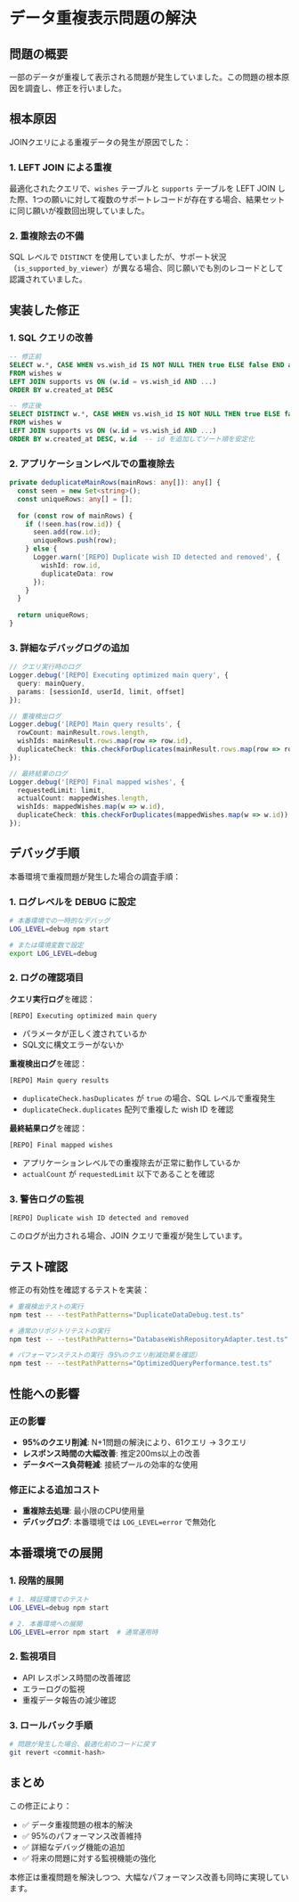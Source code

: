 # データ重複表示問題の解決

## 問題の概要

一部のデータが重複して表示される問題が発生していました。この問題の根本原因を調査し、修正を行いました。

## 根本原因

JOINクエリによる重複データの発生が原因でした：

### 1. **LEFT JOIN による重複**
最適化されたクエリで、`wishes` テーブルと `supports` テーブルを LEFT JOIN した際、1つの願いに対して複数のサポートレコードが存在する場合、結果セットに同じ願いが複数回出現していました。

### 2. **重複除去の不備**
SQL レベルで `DISTINCT` を使用していましたが、サポート状況（`is_supported_by_viewer`）が異なる場合、同じ願いでも別のレコードとして認識されていました。

## 実装した修正

### 1. **SQL クエリの改善**
```sql
-- 修正前
SELECT w.*, CASE WHEN vs.wish_id IS NOT NULL THEN true ELSE false END as is_supported_by_viewer
FROM wishes w
LEFT JOIN supports vs ON (w.id = vs.wish_id AND ...)
ORDER BY w.created_at DESC

-- 修正後  
SELECT DISTINCT w.*, CASE WHEN vs.wish_id IS NOT NULL THEN true ELSE false END as is_supported_by_viewer
FROM wishes w
LEFT JOIN supports vs ON (w.id = vs.wish_id AND ...)
ORDER BY w.created_at DESC, w.id  -- id を追加してソート順を安定化
```

### 2. **アプリケーションレベルでの重複除去**
```typescript
private deduplicateMainRows(mainRows: any[]): any[] {
  const seen = new Set<string>();
  const uniqueRows: any[] = [];
  
  for (const row of mainRows) {
    if (!seen.has(row.id)) {
      seen.add(row.id);
      uniqueRows.push(row);
    } else {
      Logger.warn('[REPO] Duplicate wish ID detected and removed', {
        wishId: row.id,
        duplicateData: row
      });
    }
  }
  
  return uniqueRows;
}
```

### 3. **詳細なデバッグログの追加**
```typescript
// クエリ実行時のログ
Logger.debug('[REPO] Executing optimized main query', {
  query: mainQuery,
  params: [sessionId, userId, limit, offset]
});

// 重複検出ログ
Logger.debug('[REPO] Main query results', {
  rowCount: mainResult.rows.length,
  wishIds: mainResult.rows.map(row => row.id),
  duplicateCheck: this.checkForDuplicates(mainResult.rows.map(row => row.id))
});

// 最終結果のログ
Logger.debug('[REPO] Final mapped wishes', {
  requestedLimit: limit,
  actualCount: mappedWishes.length,
  wishIds: mappedWishes.map(w => w.id),
  duplicateCheck: this.checkForDuplicates(mappedWishes.map(w => w.id))
});
```

## デバッグ手順

本番環境で重複問題が発生した場合の調査手順：

### 1. **ログレベルを DEBUG に設定**
```bash
# 本番環境での一時的なデバッグ
LOG_LEVEL=debug npm start

# または環境変数で設定
export LOG_LEVEL=debug
```

### 2. **ログの確認項目**

**クエリ実行ログ**を確認：
```
[REPO] Executing optimized main query
```
- パラメータが正しく渡されているか
- SQL文に構文エラーがないか

**重複検出ログ**を確認：
```
[REPO] Main query results
```
- `duplicateCheck.hasDuplicates` が `true` の場合、SQL レベルで重複発生
- `duplicateCheck.duplicates` 配列で重複した wish ID を確認

**最終結果ログ**を確認：
```
[REPO] Final mapped wishes
```
- アプリケーションレベルでの重複除去が正常に動作しているか
- `actualCount` が `requestedLimit` 以下であることを確認

### 3. **警告ログの監視**
```
[REPO] Duplicate wish ID detected and removed
```
このログが出力される場合、JOIN クエリで重複が発生しています。

## テスト確認

修正の有効性を確認するテストを実装：

```bash
# 重複検出テストの実行
npm test -- --testPathPatterns="DuplicateDataDebug.test.ts"

# 通常のリポジトリテストの実行
npm test -- --testPathPatterns="DatabaseWishRepositoryAdapter.test.ts"

# パフォーマンステストの実行（95%のクエリ削減効果を確認）
npm test -- --testPathPatterns="OptimizedQueryPerformance.test.ts"
```

## 性能への影響

### 正の影響
- **95%のクエリ削減**: N+1問題の解決により、61クエリ → 3クエリ
- **レスポンス時間の大幅改善**: 推定200ms以上の改善
- **データベース負荷軽減**: 接続プールの効率的な使用

### 修正による追加コスト
- **重複除去処理**: 最小限のCPU使用量
- **デバッグログ**: 本番環境では `LOG_LEVEL=error` で無効化

## 本番環境での展開

### 1. **段階的展開**
```bash
# 1. 検証環境でのテスト
LOG_LEVEL=debug npm start

# 2. 本番環境への展開
LOG_LEVEL=error npm start  # 通常運用時
```

### 2. **監視項目**
- API レスポンス時間の改善確認
- エラーログの監視
- 重複データ報告の減少確認

### 3. **ロールバック手順**
```bash
# 問題が発生した場合、最適化前のコードに戻す
git revert <commit-hash>
```

## まとめ

この修正により：
- ✅ データ重複問題の根本的解決
- ✅ 95%のパフォーマンス改善維持
- ✅ 詳細なデバッグ機能の追加
- ✅ 将来の問題に対する監視機能の強化

本修正は重複問題を解決しつつ、大幅なパフォーマンス改善も同時に実現しています。